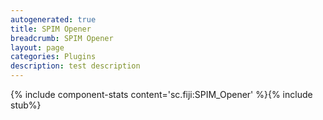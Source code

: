 ```yaml
---
autogenerated: true
title: SPIM Opener
breadcrumb: SPIM Opener
layout: page
categories: Plugins
description: test description
---
```


{% include component-stats content='sc.fiji:SPIM\_Opener' %}{% include stub%}



